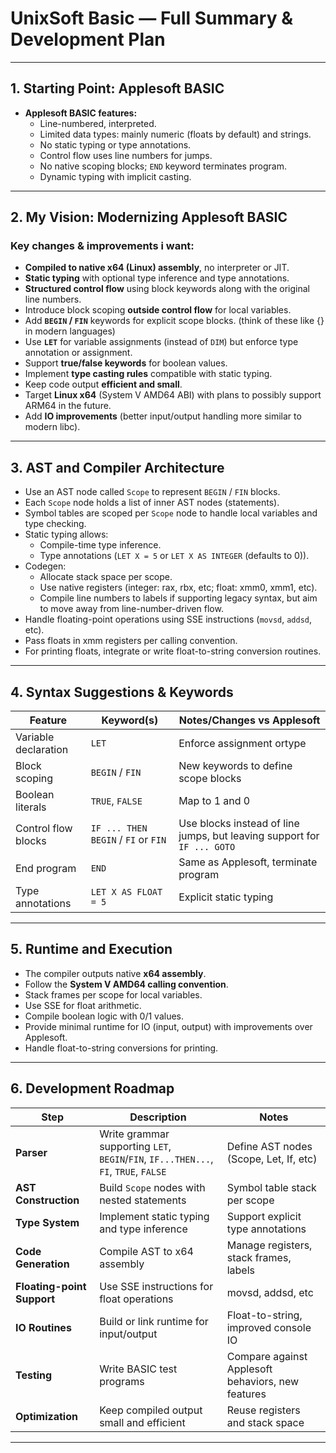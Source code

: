# UnixSoft Basic — Full Summary & Development Plan

---

## 1. Starting Point: Applesoft BASIC

-   **Applesoft BASIC features:**
    -   Line-numbered, interpreted.
    -   Limited data types: mainly numeric (floats by default) and strings.
    -   No static typing or type annotations.
    -   Control flow uses line numbers for jumps.
    -   No native scoping blocks; `END` keyword terminates program.
    -   Dynamic typing with implicit casting.

---

## 2. My Vision: Modernizing Applesoft BASIC

### Key changes & improvements i want:

-   **Compiled to native x64 (Linux) assembly**, no interpreter or JIT.
-   **Static typing** with optional type inference and type annotations.
-   **Structured control flow** using block keywords along with the original line numbers.
-   Introduce block scoping **outside control flow** for local variables.
-   Add **`BEGIN` / `FIN`** keywords for explicit scope blocks. (think of these like {} in modern languages)
-   Use **`LET`** for variable assignments (instead of `DIM`) but enforce type annotation or assignment.
-   Support **true/false keywords** for boolean values.
-   Implement **type casting rules** compatible with static typing.
-   Keep code output **efficient and small**.
-   Target **Linux x64** (System V AMD64 ABI) with plans to possibly support ARM64 in the future.
-   Add **IO improvements** (better input/output handling more similar to modern libc).

---

## 3. AST and Compiler Architecture

-   Use an AST node called `Scope` to represent `BEGIN` / `FIN` blocks.
-   Each `Scope` node holds a list of inner AST nodes (statements).
-   Symbol tables are scoped per `Scope` node to handle local variables and type checking.
-   Static typing allows:
    -   Compile-time type inference.
    -   Type annotations (`LET X = 5` or `LET X AS INTEGER` (defaults to 0)).
-   Codegen:
    -   Allocate stack space per scope.
    -   Use native registers (integer: rax, rbx, etc; float: xmm0, xmm1, etc).
    -   Compile line numbers to labels if supporting legacy syntax, but aim to move away from line-number-driven flow.
-   Handle floating-point operations using SSE instructions (`movsd`, `addsd`, etc).
-   Pass floats in xmm registers per calling convention.
-   For printing floats, integrate or write float-to-string conversion routines.

---

## 4. Syntax Suggestions & Keywords

| Feature              | Keyword(s)                          | Notes/Changes vs Applesoft                                              |
| -------------------- | ----------------------------------- | ----------------------------------------------------------------------- |
| Variable declaration | `LET`                               | Enforce assignment ortype                                               |
| Block scoping        | `BEGIN` / `FIN`                     | New keywords to define scope blocks                                     |
| Boolean literals     | `TRUE`, `FALSE`                     | Map to 1 and 0                                                          |
| Control flow blocks  | `IF ... THEN BEGIN` / `FI` or `FIN` | Use blocks instead of line jumps, but leaving support for `IF ... GOTO` |
| End program          | `END`                               | Same as Applesoft, terminate program                                    |
| Type annotations     | `LET X AS FLOAT = 5`                | Explicit static typing                                                  |

---

## 5. Runtime and Execution

-   The compiler outputs native **x64 assembly**.
-   Follow the **System V AMD64 calling convention**.
-   Stack frames per scope for local variables.
-   Use SSE for float arithmetic.
-   Compile boolean logic with 0/1 values.
-   Provide minimal runtime for IO (input, output) with improvements over Applesoft.
-   Handle float-to-string conversions for printing.

---

## 6. Development Roadmap

| Step                       | Description                                                                          | Notes                                             |
| -------------------------- | ------------------------------------------------------------------------------------ | ------------------------------------------------- |
| **Parser**                 | Write grammar supporting `LET`, `BEGIN`/`FIN`, `IF...THEN...`, `FI`, `TRUE`, `FALSE` | Define AST nodes (Scope, Let, If, etc)            |
| **AST Construction**       | Build `Scope` nodes with nested statements                                           | Symbol table stack per scope                      |
| **Type System**            | Implement static typing and type inference                                           | Support explicit type annotations                 |
| **Code Generation**        | Compile AST to x64 assembly                                                          | Manage registers, stack frames, labels            |
| **Floating-point Support** | Use SSE instructions for float operations                                            | movsd, addsd, etc                                 |
| **IO Routines**            | Build or link runtime for input/output                                               | Float-to-string, improved console IO              |
| **Testing**                | Write BASIC test programs                                                            | Compare against Applesoft behaviors, new features |
| **Optimization**           | Keep compiled output small and efficient                                             | Reuse registers and stack space                   |

---
